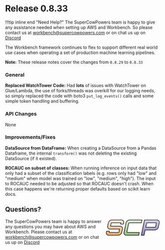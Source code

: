 # Release 0.8.33

!!!tip inline end "Need Help?"
    The SuperCowPowers team is happy to give any assistance needed when setting up AWS and Workbench. So please contact us at [workbench@supercowpowers.com](mailto:workbench@supercowpowers.com) or on chat us up on [Discord](https://discord.gg/WHAJuz8sw8) 

The Workbench framework continues to flex to support different real world use cases when operating a set of production machine learning pipelines.

**Note:** These release notes cover the changes from `0.8.29` to `0.8.33`


### General
**Replaced WatchTower Code:** Had **lots** of issues with WatchTower on Glue/Lambda, the use of forks/threads was overkill for our logging needs, so simply replaced the code with boto3 `put_log_events()` calls and some simple token handling and buffering.

### API Changes
None
	
### Improvements/Fixes
**DataSource from DataFrame:**
When creating a DataSource from a Pandas Dataframe, the internal `transform()` was not deleting the existing DataSource (if it existed).

**ROCAUC on subset of classes:** When running inference on input data that only had a subset of the classification labels (e.g. rows only had "low" and "medium" when model was trained on "low", "medium", "high"). The input to ROCAUC needed to be adjusted so that ROCAUC doesn't crash. When this case happens we're returning proper defaults based on scikit learn docs.

## Questions?
<img align="right" src="../../../images/scp.png" width="180">

The SuperCowPowers team is happy to answer any questions you may have about AWS and Workbench. Please contact us at [workbench@supercowpowers.com](mailto:workbench@supercowpowers.com) or on chat us up on [Discord](https://discord.gg/WHAJuz8sw8) 


